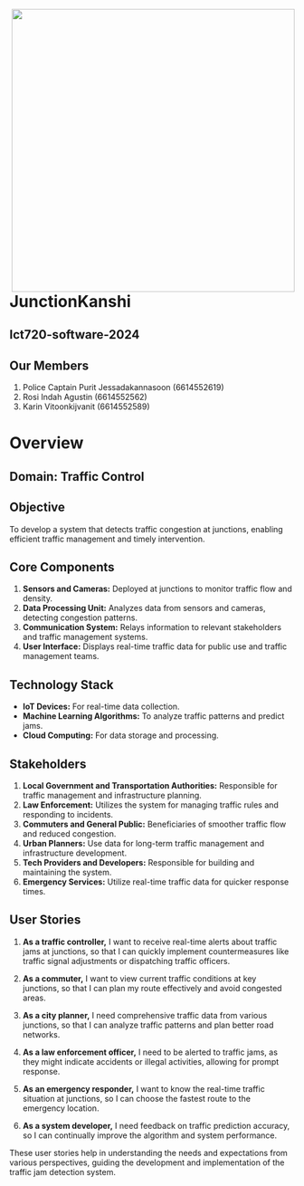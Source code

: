 <br>
<img align="right" src="https://i.ytimg.com/vi/CftLBPI1Ga4/maxresdefault.jpg" width="500"></img>
<p align="center">
</br>	

# JunctionKanshi
## Ict720-software-2024
## Our Members
1. Police Captain Purit Jessadakannasoon (6614552619)
2. Rosi Indah Agustin (6614552562)
3. Karin Vitoonkijvanit (6614552589)

# Overview     
## Domain: Traffic Control

## Objective
To develop a system that detects traffic congestion at junctions, enabling efficient traffic management and timely intervention.

## Core Components
1. **Sensors and Cameras:** Deployed at junctions to monitor traffic flow and density.
2. **Data Processing Unit:** Analyzes data from sensors and cameras, detecting congestion patterns.
3. **Communication System:** Relays information to relevant stakeholders and traffic management systems.
4. **User Interface:** Displays real-time traffic data for public use and traffic management teams.

## Technology Stack
- **IoT Devices:** For real-time data collection.
- **Machine Learning Algorithms:** To analyze traffic patterns and predict jams.
- **Cloud Computing:** For data storage and processing.

## Stakeholders

1. **Local Government and Transportation Authorities:** Responsible for traffic management and infrastructure planning.
2. **Law Enforcement:** Utilizes the system for managing traffic rules and responding to incidents.
3. **Commuters and General Public:** Beneficiaries of smoother traffic flow and reduced congestion.
4. **Urban Planners:** Use data for long-term traffic management and infrastructure development.
5. **Tech Providers and Developers:** Responsible for building and maintaining the system.
6. **Emergency Services:** Utilize real-time traffic data for quicker response times.

## User Stories

1. **As a traffic controller,** I want to receive real-time alerts about traffic jams at junctions, so that I can quickly implement countermeasures like traffic signal adjustments or dispatching traffic officers.
   
2. **As a commuter,** I want to view current traffic conditions at key junctions, so that I can plan my route effectively and avoid congested areas.

3. **As a city planner,** I need comprehensive traffic data from various junctions, so that I can analyze traffic patterns and plan better road networks.

4. **As a law enforcement officer,** I need to be alerted to traffic jams, as they might indicate accidents or illegal activities, allowing for prompt response.

5. **As an emergency responder,** I want to know the real-time traffic situation at junctions, so I can choose the fastest route to the emergency location.

6. **As a system developer,** I need feedback on traffic prediction accuracy, so I can continually improve the algorithm and system performance.

These user stories help in understanding the needs and expectations from various perspectives, guiding the development and implementation of the traffic jam detection system.
